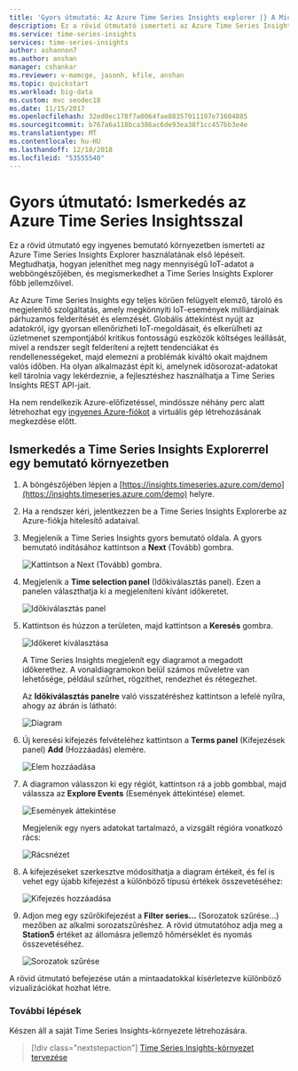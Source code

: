 ```yaml
---
title: 'Gyors útmutató: Az Azure Time Series Insights explorer |} A Microsoft Docs'
description: Ez a rövid útmutató ismerteti az Azure Time Series Insights Explorer webböngészőben való használatának első lépéseit, hogy nagy mennyiségű IoT-adatot tudjon megjeleníteni. A legfontosabb jellemzőkkel a bemutató környezetben ismerkedhet meg.
ms.service: time-series-insights
services: time-series-insights
author: ashannon7
ms.author: anshan
manager: cshankar
ms.reviewer: v-mamcge, jasonh, kfile, anshan
ms.topic: quickstart
ms.workload: big-data
ms.custom: mvc seodec18
ms.date: 11/15/2017
ms.openlocfilehash: 32ed0ec178f7a0064fae88357011197e71604885
ms.sourcegitcommit: b767a6a118bca386ac6de93ea38f1cc457bb3e4e
ms.translationtype: MT
ms.contentlocale: hu-HU
ms.lasthandoff: 12/18/2018
ms.locfileid: "53555540"
---
```

# <a name="quickstart-explore-azure-time-series-insights"></a>Gyors útmutató: Ismerkedés az Azure Time Series Insightsszal
Ez a rövid útmutató egy ingyenes bemutató környezetben ismerteti az Azure Time Series Insights Explorer használatának első lépéseit. Megtudhatja, hogyan jeleníthet meg nagy mennyiségű IoT-adatot a webböngészőjében, és megismerkedhet a Time Series Insights Explorer főbb jellemzőivel. 

Az Azure Time Series Insights egy teljes körűen felügyelt elemző, tároló és megjelenítő szolgáltatás, amely megkönnyíti IoT-események milliárdjainak párhuzamos felderítését és elemzését. Globális áttekintést nyújt az adatokról, így gyorsan ellenőrizheti IoT-megoldásait, és elkerülheti az üzletmenet szempontjából kritikus fontosságú eszközök költséges leállását, mivel a rendszer segít felderíteni a rejtett tendenciákat és rendellenességeket, majd elemezni a problémák kiváltó okait majdnem valós időben.  Ha olyan alkalmazást épít ki, amelynek idősorozat-adatokat kell tárolnia vagy lekérdeznie, a fejlesztéshez használhatja a Time Series Insights REST API-jait.

Ha nem rendelkezik Azure-előfizetéssel, mindössze néhány perc alatt létrehozhat egy [ingyenes Azure-fiókot](https://azure.microsoft.com/free/?ref=microsoft.com&utm_source=microsoft.com&utm_medium=docs&utm_campaign=visualstudio) a virtuális gép létrehozásának megkezdése előtt.

## <a name="explore-time-series-insights-explorer-in-a-demo-environment"></a>Ismerkedés a Time Series Insights Explorerrel egy bemutató környezetben

1. A böngészőjében lépjen a [https://insights.timeseries.azure.com/demo](https://insights.timeseries.azure.com/demo) helyre. 

2. Ha a rendszer kéri, jelentkezzen be a Time Series Insights Explorerbe az Azure-fiókja hitelesítő adataival. 
 
3. Megjelenik a Time Series Insights gyors bemutató oldala. A gyors bemutató indításához kattintson a **Next** (Tovább) gombra.

   ![Kattintson a Next (Tovább) gombra.](media/quickstart/quickstart1.png)

4. Megjelenik a **Time selection panel** (Időkiválasztás panel). Ezen a panelen választhatja ki a megjeleníteni kívánt időkeretet.

   ![Időkiválasztás panel](media/quickstart/quickstart2.png)

5. Kattintson és húzzon a területen, majd kattintson a **Keresés** gombra.
 
   ![Időkeret kiválasztása](media/quickstart/quickstart3.png) 

   A Time Series Insights megjelenít egy diagramot a megadott időkerethez. A vonaldiagramokon belül számos műveletre van lehetősége, például szűrhet, rögzíthet, rendezhet és rétegezhet. 

   Az **Időkiválasztás panelre** való visszatéréshez kattintson a lefelé nyílra, ahogy az ábrán is látható:

   ![Diagram](media/quickstart/quickstart4.png)

6. Új keresési kifejezés felvételéhez kattintson a **Terms panel** (Kifejezések panel) **Add** (Hozzáadás) elemére.

   ![Elem hozzáadása](media/quickstart/quickstart5.png)

7. A diagramon válasszon ki egy régiót, kattintson rá a jobb gombbal, majd válassza az **Explore Events** (Események áttekintése) elemet.
 
   ![Események áttekintése](media/quickstart/quickstart6.png)

   Megjelenik egy nyers adatokat tartalmazó, a vizsgált régióra vonatkozó rács:

   ![Rácsnézet](media/quickstart/quickstart7.png)

8. A kifejezéseket szerkesztve módosíthatja a diagram értékeit, és fel is vehet egy újabb kifejezést a különböző típusú értékek összevetéséhez:

   ![Kifejezés hozzáadása](media/quickstart/quickstart8.png)

9. Adjon meg egy szűrőkifejezést a **Filter series...** (Sorozatok szűrése...) mezőben az alkalmi sorozatszűréshez. A rövid útmutatóhoz adja meg a **Station5** értéket az állomásra jellemző hőmérséklet és nyomás összevetéséhez.
 
   ![Sorozatok szűrése](media/quickstart/quickstart9.png)

A rövid útmutató befejezése után a mintaadatokkal kísérletezve különböző vizualizációkat hozhat létre. 

### <a name="next-steps"></a>További lépések
Készen áll a saját Time Series Insights-környezete létrehozására.
> [!div class="nextstepaction"]
> [Time Series Insights-környezet tervezése](time-series-insights-environment-planning.md)
